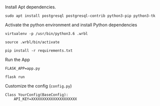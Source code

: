 

Install Apt dependencies. 

```
sudo apt install postgresql postgresql-contrib python3-pip python3-tk
```


Activate the python environment and install Python dependencies

```
virtualenv -p /usr/bin/python3.6 .wrbl

source .wrbl/bin/activate

pip install -r requirements.txt
```



Run the App
```
FLASK_APP=app.py

flask run
```


Customize the config (`config.py`)
```
Class YourConfig(BaseConfig):
    API_KEY=XXXXXXXXXXXXXXXXXXXXX
```
